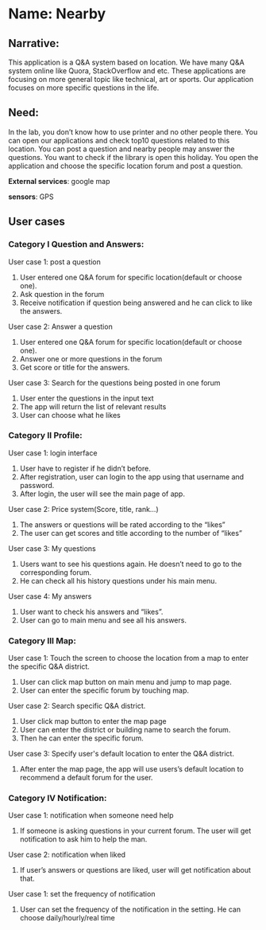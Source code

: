 # Name: Nearby

## Narrative:
This application is a Q&A system based on location. We have many Q&A system online like Quora, StackOverflow and etc. These applications are focusing on more general topic like technical, art or sports. Our application focuses on more specific questions in the life. 

## Need:
In the lab, you don’t know how to use printer and no other people there. You can open our applications and check top10 questions related to this location. You can post a question and nearby people may answer the questions.
You want to check if the library is open this holiday. You open the application and choose the specific location forum and post a question. 

**External services**: google map

**sensors**: GPS

## User cases
### Category I Question and Answers:

User case 1: post a question 

1. User entered one Q&A forum for specific location(default or choose one).
2. Ask question in the forum
3. Receive notification if question being answered and he can click to like the answers. 

User case 2: Answer a question

1. User entered one Q&A forum for specific location(default or choose one).
2. Answer one or more questions in the forum
3. Get score or title for the answers. 

User case 3: Search for the questions being posted in one forum

1. User enter the questions in the input text
2. The app will return the list of relevant results
3. User can choose what he likes


### Category II Profile: 
	
User case 1: login interface

1. User have to register if he didn’t before.
2. After registration, user can login to the app using that username and password.
3. After login, the user will see the main page of app.

User case 2: Price system(Score, title, rank…)

1. The answers or questions will be rated according to the “likes”
2. The user can get scores and title according to the number of “likes”

User case 3: My questions

1. Users want to see his questions again. He doesn’t need to go to the corresponding forum.
2. He can check all his history questions under his main menu.

User case 4: My answers

1. User want to check his answers and “likes”.
2. User can go to main menu and see all his answers.



### Category III Map:

User case 1: Touch the screen to choose the location from a map to enter the specific Q&A district. 

1. User can click map button on main menu and jump to map page.
2. User can enter the specific forum by touching map.

User case 2: Search specific Q&A district. 

1. User click map button to enter the map page
2. User can enter the district or building name to search the forum.
3. Then he can enter the specific forum.

User case 3: Specify user's default location to enter the Q&A district.

1. After enter the map page, the app will use users’s default location to recommend a default forum for the user.


### Category IV Notification: 

User case 1: notification when someone need help

1. If someone is asking questions in your current forum. The user will get notification to ask him to help the man.

User case 2: notification when liked

1. If user’s answers or questions are liked, user will get notification about that.

User case 1: set the frequency of notification

1. User can set the frequency of the notification in the setting. He can choose daily/hourly/real time